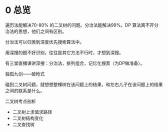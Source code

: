 # 0 总览
遍历法能解决70-80% 的二叉树的问题。分治法能解决99%。DP 算法离不开分治法的思想，他们之间有区别。

分治法可以归类到深度优先搜索算法中。

用深搜的题不好识别，往往是其它方法不行时，才想到深搜。

有三堂直播课讲深搜：分治法，排列组合，记忆化搜索（为DP做准备）。

独孤九剑——破枪式

碰到二叉树问题，就想想整棵树在该问题上的结果，和左右儿子在该问题上的结果之间的联系是什么。

二叉树考点剖析

- 二叉树上求值求路径
- 二叉树结构变化
- 二叉查找树


